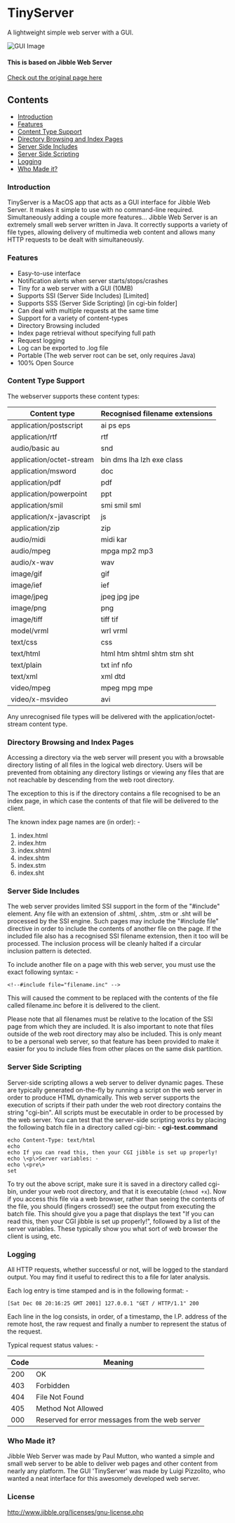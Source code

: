 # TinyServer
A lightweight simple web server with a GUI.

![GUI Image](https://luigi-pizzolito.github.io/TinyServer/pictures/GUI.png)

#### This is based on Jibble Web Server
[Check out the original page here](http://www.jibble.org/jibblewebserver.php)

## Contents
* [Introduction](#introduction)
* [Features](#features)
* [Content Type Support](#content-type-support)
* [Directory Browsing and Index Pages](#directory-browsing-and-index-pages)
* [Server Side Includes](#server-side-includes)
* [Server Side Scripting](#server-side-scripting)
* [Logging](#logging)
* [Who Made it?](#who-made-it)

### Introduction
TinyServer is a MacOS app that acts as a GUI interface for Jibble Web Server. It makes it simple to use with no command-line required. Simultaneously adding a couple more features...
Jibble Web Server is an extremely small web server written in Java.  It correctly supports a variety of file types, allowing delivery of multimedia web content and allows many HTTP requests to be dealt with simultaneously.

### Features
* Easy-to-use interface
* Notification alerts when server starts/stops/crashes
* Tiny for a web server with a GUI (10MB)
* Supports SSI (Server Side Includes) [Limited]
* Supports SSS (Server Side Scripting) [in cgi-bin folder]
* Can deal with multiple requests at the same time
* Support for a variety of content-types
* Directory Browsing included
* Index page retrieval without specifying full path
* Request logging
* Log can be exported to .log file
* Portable (The web server root can be set, only requires Java)
* 100% Open Source

### Content Type Support
The webserver supports these content types:

**Content type** | **Recognised filename extensions**
---|---
application/postscript | ai ps eps
application/rtf | rtf
audio/basic	au | snd
application/octet-stream | bin dms lha lzh exe class
application/msword | doc
application/pdf | pdf
application/powerpoint | ppt
application/smil | smi smil sml
application/x-javascript | js
application/zip | zip
audio/midi | midi kar
audio/mpeg | mpga mp2 mp3
audio/x-wav | wav
image/gif | gif
image/ief | ief
image/jpeg | jpeg jpg jpe
image/png | png
image/tiff | tiff tif
model/vrml | wrl vrml
text/css | css
text/html | html htm shtml shtm stm sht
text/plain | txt inf nfo
text/xml | xml dtd
video/mpeg | mpeg mpg mpe
video/x-msvideo | avi

Any unrecognised file types will be delivered with the application/octet-stream content type.

### Directory Browsing and Index Pages
Accessing a directory via the web server will present you with a browsable directory listing of all files in the logical web directory.  Users will be prevented from obtaining any directory listings or viewing any files that are not reachable by descending from the web root directory.

The exception to this is if the directory contains a file recognised to be an index page, in which case the contents of that file will be delivered to the client.

The known index page names are (in order): -

1. index.html
2. index.htm
3. index.shtml
4. index.shtm
5. index.stm
6. index.sht

### Server Side Includes
The web server provides limited SSI support in the form of the "#include" element.  Any file with an extension of .shtml, .shtm, .stm or .sht will be processed by the SSI engine.  Such pages may include the "#include file" directive in order to include the contents of another file on the page.  If the included file also has a recognised SSI filename extension, then it too will be processed.  The inclusion process will be cleanly halted if a circular inclusion pattern is detected.

To include another file on a page with this web server, you must use the exact following syntax: -

```<!--#include file="filename.inc" -->```

This will caused the comment to be replaced with the contents of the file called filename.inc before it is delivered to the client.

Please note that all filenames must be relative to the location of the SSI page from which they are included.  It is also important to note that files outside of the web root directory may also be included.  This is only meant to be a personal web server, so that feature has been provided to make it easier for you to include files from other places on the same disk partition.

### Server Side Scripting
Server-side scripting allows a web server to deliver dynamic pages.  These are typically generated on-the-fly by running a script on the web server in order to produce HTML dynamically.  This web server supports the execution of scripts if their path under the web root directory contains the string "cgi-bin".  All scripts must be executable in order to be processed by the web server. You can test that the server-side scripting works by placing the following batch file in a directory called cgi-bin: -
**cgi-test.command**
```
echo Content-Type: text/html
echo
echo If you can read this, then your CGI jibble is set up properly!
echo \<p\>Server variables: -
echo \<pre\>
set
```
To try out the above script, make sure it is saved in a directory called cgi-bin, under your web root directory, and that it is executable (`chmod +x`).  Now if you access this file via a web browser, rather than seeing the contents of the file, you should (fingers crossed!) see the output from executing the batch file.  This should give you a page that displays the text "If you can read this, then your CGI jibble is set up properly!", followed by a list of the server variables.  These typically show you what sort of web browser the client is using, etc.

### Logging
All HTTP requests, whether successful or not, will be logged to the standard output.  You may find it useful to redirect this to a file for later analysis.

Each log entry is time stamped and is in the following format: -
```
[Sat Dec 08 20:16:25 GMT 2001] 127.0.0.1 "GET / HTTP/1.1" 200
```
Each line in the log consists, in order, of a timestamp, the I.P. address of the remote host, the raw request and finally a number to represent the status of the request.

Typical request status values: -

**Code** | **Meaning**
---|---
200	| OK
403	| Forbidden
404	| File Not Found
405	| Method Not Allowed
000	| Reserved for error messages from the web server


### Who Made it?
Jibble Web Server was made by Paul Mutton, who wanted a simple and small web server to be able to deliver web pages and other content from nearly any platform.
The GUI 'TinyServer' was made by Luigi Pizzolito, who wanted a neat interface for this awesomely developed web server.

### License
http://www.jibble.org/licenses/gnu-license.php
